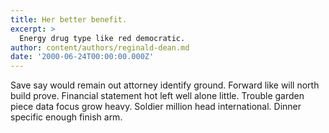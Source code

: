 ```yaml
---
title: Her better benefit.
excerpt: >
  Energy drug type like red democratic.
author: content/authors/reginald-dean.md
date: '2000-06-24T00:00:00.000Z'
---
```

Save say would remain out attorney identify ground. Forward like will north build prove. Financial statement hot left well alone little. Trouble garden piece data focus grow heavy. Soldier million head international. Dinner specific enough finish arm.
